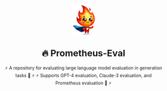 <p align="center">
  <img src="assets/logo.png" alt="Prometheus-Logo" style="width: 15%; display: block; margin: auto;">
</p>

<h1 align="center">🔥 Prometheus-Eval</h1>

<p align="center">
  ⚡ A repository for evaluating large language model evaluation in generation tasks 🚀 ⚡
  ⚡ Supports GPT-4 evaluation, Claude-3 evaluation, and Prometheus evaluation 🚀 ⚡
</p>

